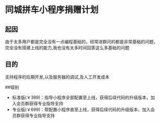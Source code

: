 # 同城拼车小程序捐赠计划

## 起因
由于太多用户都是完全没有一点编程基础的，经常进群问的都是非常基础的问题，完全没有搭建上线的能力,我也没有太多时间回答这么多基础的问题

## 目的
支持程序的后期开发,以及服务器的调试,及人工开发成本

##级别
- 标准版(￥399)：指导小程序全部配置至上线，获得后续代码的升级版本，加入会员群获得专业指导支持
- 专业版(￥699)：帮配置小程序直至上线，获得后续代码的升级版本，加入会员群获得专业指导支持